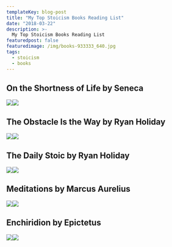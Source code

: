 ```yaml
---
templateKey: blog-post
title: "My Top Stoicism Books Reading List"
date: "2018-03-22"
description: >-
  My Top Stoicism Books Reading List
featuredpost: false
featuredimage: /img/books-933333_640.jpg
tags:
  - stoicism
  - books
---
```


## On the Shortness of Life by Seneca

[![](//ws-na.amazon-adsystem.com/widgets/q?_encoding=UTF8&ASIN=0143036327&Format=_SL250_&ID=AsinImage&MarketPlace=US&ServiceVersion=20070822&WS=1&tag=bestmoviescre-20)](https://www.amazon.com/Shortness-Life-Penguin-Great-Ideas/dp/0143036327/ref=as_li_ss_il?ie=UTF8&qid=1521703346&sr=8-4&keywords=on+the+shortness+of+life&linkCode=li3&tag=bestmoviescre-20&linkId=24a1e156391b49b3a82cb5cf5786581f)![](https://ir-na.amazon-adsystem.com/e/ir?t=bestmoviescre-20&l=li3&o=1&a=0143036327)

## The Obstacle Is the Way by Ryan Holiday

[![](//ws-na.amazon-adsystem.com/widgets/q?_encoding=UTF8&ASIN=B00G3L1B8K&Format=_SL250_&ID=AsinImage&MarketPlace=US&ServiceVersion=20070822&WS=1&tag=bestmoviescre-20)](https://www.amazon.com/Obstacle-Way-Timeless-Turning-Triumph-ebook/dp/B00G3L1B8K/ref=as_li_ss_il?s=books&ie=UTF8&qid=1521703938&sr=1-1&keywords=the+obstacle+is+the+way+by+ryan+holiday&linkCode=li3&tag=bestmoviescre-20&linkId=228f87b54a8ee07a7fa70b9c9fc08b29)![](https://ir-na.amazon-adsystem.com/e/ir?t=bestmoviescre-20&l=li3&o=1&a=B00G3L1B8K)

## The Daily Stoic by Ryan Holiday

[![](//ws-na.amazon-adsystem.com/widgets/q?_encoding=UTF8&ASIN=0525534393&Format=_SL250_&ID=AsinImage&MarketPlace=US&ServiceVersion=20070822&WS=1&tag=bestmoviescre-20)](https://www.amazon.com/Daily-Stoic-Journal-Writing-Reflection/dp/0525534393/ref=as_li_ss_il?s=books&ie=UTF8&qid=1521704128&sr=1-3&keywords=the+daily+stoic+ryan+holiday&linkCode=li3&tag=bestmoviescre-20&linkId=722f594d775b62f5cc24e0797e2282c7)![](https://ir-na.amazon-adsystem.com/e/ir?t=bestmoviescre-20&l=li3&o=1&a=0525534393)

## Meditations by Marcus Aurelius

[![](//ws-na.amazon-adsystem.com/widgets/q?_encoding=UTF8&ASIN=B00AUKJHTA&Format=_SL250_&ID=AsinImage&MarketPlace=US&ServiceVersion=20070822&WS=1&tag=bestmoviescre-20)](https://www.amazon.com/Meditations-Marcus-Aurelius-Illustrated-ebook/dp/B00AUKJHTA/ref=as_li_ss_il?s=books&ie=UTF8&qid=1521704199&sr=1-1-spons&keywords=meditations+marcus+aurelius&linkCode=li3&tag=bestmoviescre-20&linkId=a93b538733f85f41f4ec43181053b735)![](https://ir-na.amazon-adsystem.com/e/ir?t=bestmoviescre-20&l=li3&o=1&a=B00AUKJHTA)

## Enchiridion by Epictetus

[![](//ws-na.amazon-adsystem.com/widgets/q?_encoding=UTF8&ASIN=0486433595&Format=_SL250_&ID=AsinImage&MarketPlace=US&ServiceVersion=20070822&WS=1&tag=bestmoviescre-20)](https://www.amazon.com/Enchiridion-Dover-Thrift-Editions-Epictetus/dp/0486433595/ref=as_li_ss_il?s=books&ie=UTF8&qid=1521704255&sr=1-3&keywords=enchiridion&linkCode=li3&tag=bestmoviescre-20&linkId=6a4785ff8b885c6f07fee4b94511d162)![](https://ir-na.amazon-adsystem.com/e/ir?t=bestmoviescre-20&l=li3&o=1&a=0486433595)
